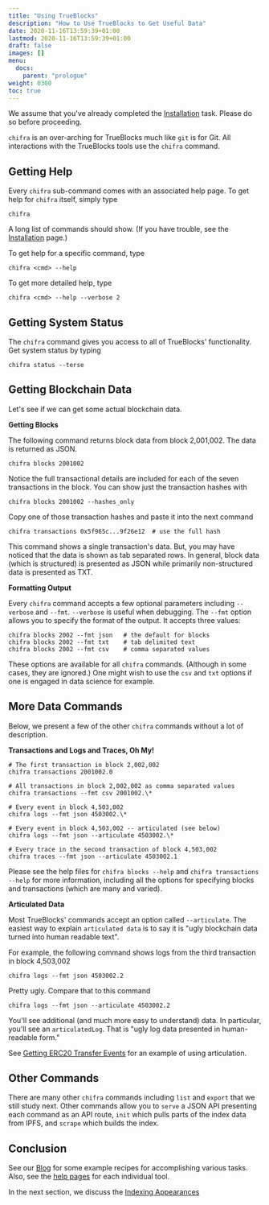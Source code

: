 ```yaml
---
title: "Using TrueBlocks"
description: "How to Use TrueBlocks to Get Useful Data"
date: 2020-11-16T13:59:39+01:00
lastmod: 2020-11-16T13:59:39+01:00
draft: false
images: []
menu:
  docs:
    parent: "prologue"
weight: 0300
toc: true
---
```


We assume that you've already completed the [Installation](/docs/prologue/installing/) task. Please do so before proceeding.

`chifra` is an over-arching for TrueBlocks much like `git` is for Git. All interactions with the TrueBlocks tools use the `chifra` command.

## Getting Help

Every `chifra` sub-command comes with an associated help page. To get help for `chifra` itself, simply type

```shell
chifra
```

A long list of commands should show. (If you have trouble, see the [Installation](/docs/installing/) page.)

To get help for a specific command, type

```shell
chifra <cmd> --help
```

To get more detailed help, type

```shell
chifra <cmd> --help --verbose 2
```

## Getting System Status

The `chifra` command gives you access to all of TrueBlocks' functionality. Get system status by typing

```shell
chifra status --terse
```

## Getting Blockchain Data

Let's see if we can get some actual blockchain data.

**Getting Blocks**

The following command returns block data from block 2,001,002. The data is returned as JSON.

```shell
chifra blocks 2001002
```

Notice the full transactional details are included for each of the seven transactions in the block. You can show just the transaction hashes with

```shell
chifra blocks 2001002 --hashes_only
```

Copy one of those transaction hashes and paste it into the next command

```shell
chifra transactions 0x5f965c...9f26e12  # use the full hash
```

This command shows a single transaction's data. But, you may have noticed that the data is shown as tab separated rows. In general, block data (which is structured) is presented as JSON while primarily non-structured data is presented as TXT.

**Formatting Output**

Every `chifra` command accepts a few optional parameters including `--verbose` and `--fmt`. `--verbose` is useful when debugging. The `--fmt` option allows you to specify the format of the output. It accepts three values:

```shell
chifra blocks 2002 --fmt json   # the default for blocks
chifra blocks 2002 --fmt txt    # tab delimited text
chifra blocks 2002 --fmt csv    # comma separated values
```

These options are available for all `chifra` commands. (Although in some cases, they are ignored.) One might wish to use the `csv` and `txt` options if one is engaged in data science for example.

## More Data Commands

Below, we present a few of the other `chifra` commands without a lot of description.

**Transactions and Logs and Traces, Oh My!**

```shell
# The first transaction in block 2,002,002
chifra transactions 2001002.0

# All transactions in block 2,002,002 as comma separated values
chifra transactions --fmt csv 2001002.\*

# Every event in block 4,503,002
chifra logs --fmt json 4503002.\*

# Every event in block 4,503,002 -- articulated (see below)
chifra logs --fmt json --articulate 4503002.\*

# Every trace in the second transaction of block 4,503,002
chifra traces --fmt json --articulate 4503002.1

```

Please see the help files for `chifra blocks --help` and `chifra transactions --help` for more information, including all the options for specifying blocks and transactions (which are many and varied).

**Articulated Data**

Most TrueBlocks' commands accept an option called `--articulate`. The easiest way to explain `articulated data` is to say it is "ugly blockchain data turned into human readable text".

For example, the following command shows logs from the third transaction in block 4,503,002

```shell
chifra logs --fmt json 4503002.2
```

Pretty ugly. Compare that to this command

```shell
chifra logs --fmt json --articulate 4503002.2
```

You'll see additional (and much more easy to understand) data. In particular, you'll see an `articulatedLog`. That is "ugly log data presented in human-readable form."

See [Getting ERC20 Transfer Events](/blog/recipe-getting-erc20-transfer-events/) for an example of using articulation.

## Other Commands

There are many other `chifra` commands including `list` and `export` that we still study next. Other commands allow you to `serve` a JSON API presenting each command as an API route, `init` which pulls parts of the index data from IPFS, and `scrape` which builds the index.

## Conclusion

See our [Blog](/blog/) for some example recipes for accomplishing various tasks. Also, see the [help pages](/docs/chifra/) for each individual tool.

In the next section, we discuss the [Indexing Appearances]()
